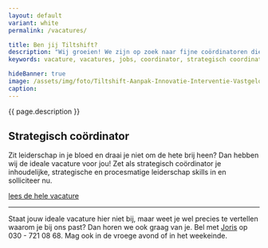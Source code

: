 ```yaml
---
layout: default
variant: white
permalink: /vacatures/

title: Ben jij Tiltshift?
description: "Wij groeien! We zijn op zoek naar fijne coördinatoren die onderdeel willen worden van onze zakelijke familie en die groei willen meemaken. Doe je mee? Solliciteer dan nu."
keywords: vacature, vacatures, jobs, coordinator, strategisch coordinator, leiderschap, service designer

hideBanner: true
image: /assets/img/foto/Tiltshift-Aanpak-Innovatie-Interventie-Vastgelopen-digitaliserings-project.jpg
caption: 
---
```

{{ page.description }}

## Strategisch coördinator
Zit leiderschap in je bloed en draai je niet om de hete brij heen? Dan hebben wij de ideale vacature voor jou! Zet als strategisch coördinator je inhoudelijke, strategische en procesmatige leiderschap skills in en solliciteer nu.

<a href="/2021/06/30/Vacature-Strategisch-Coordinator.html" class="link-centered">lees de hele vacature</a>

<hr />

Staat jouw ideale vacature hier niet bij, maar weet je wel precies te vertellen waarom je bij ons past? Dan horen we ook graag van je. Bel met [Joris](/mensen/joris-boeren/) op 030 - 721 08 68. Mag ook in de vroege avond of in het weekeinde.
